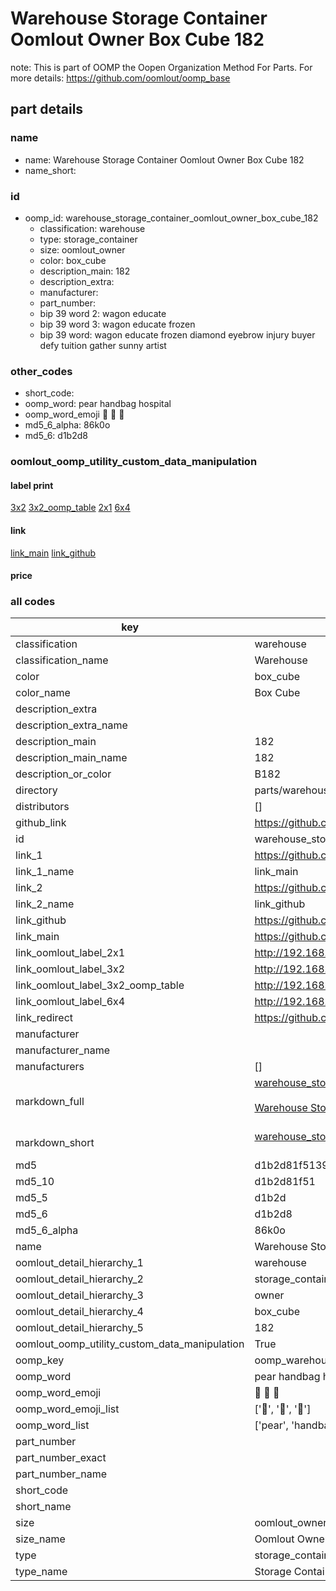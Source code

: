 # Warehouse Storage Container Oomlout Owner Box Cube 182  

note: This is part of OOMP the Oopen Organization Method For Parts. For more details: https://github.com/oomlout/oomp_base

##  part details
  







### name
* name: Warehouse Storage Container Oomlout Owner Box Cube 182
* name_short: 
### id
* oomp_id: warehouse_storage_container_oomlout_owner_box_cube_182
  * classification: warehouse
  * type: storage_container
  * size: oomlout_owner
  * color: box_cube
  * description_main: 182
  * description_extra: 
  * manufacturer: 
  * part_number: 
  * bip 39 word 2: wagon educate
  * bip 39 word 3: wagon educate frozen
  * bip 39 word: wagon educate frozen diamond eyebrow injury buyer defy tuition gather sunny artist

### other_codes
* short_code: 
* oomp_word: pear handbag hospital
* oomp_word_emoji :pear: :handbag: :hospital:
* md5_6_alpha: 86k0o
* md5_6: d1b2d8






### oomlout_oomp_utility_custom_data_manipulation
#### label print
[3x2](http://192.168.1.245:1112/?label=oomp%2086k0o)
[3x2_oomp_table](http://192.168.1.108:1112/?label=oomp%2086k0o)
[2x1](http://192.168.1.242:1112/?label=oomp%2086k0o)
[6x4](http://192.168.1.55:1112/?label=oomp%2086k0o)    

#### link

[link_main](https://github.com/oomlout/oomlout_oomp_version_1_messy/tree/main/parts/warehouse_storage_container_oomlout_owner_box_cube_182) [link_github](https://github.com/oomlout/oomlout_oomp_version_1_messy/tree/main/parts/warehouse_storage_container_oomlout_owner_box_cube_182)                             

#### price







### all codes 
| key | value |  
| --- | --- |  
| classification | warehouse |  
| classification_name | Warehouse |  
| color | box_cube |  
| color_name | Box Cube |  
| description_extra |  |  
| description_extra_name |  |  
| description_main | 182 |  
| description_main_name | 182 |  
| description_or_color | B182 |  
| directory | parts/warehouse_storage_container_oomlout_owner_box_cube_182 |  
| distributors | [] |  
| github_link | https://github.com/oomlout/oomlout_oomp_part_src/tree/main/parts/warehouse_storage_container_oomlout_owner_box_cube_182 |  
| id | warehouse_storage_container_oomlout_owner_box_cube_182 |  
| link_1 | https://github.com/oomlout/oomlout_oomp_version_1_messy/tree/main/parts/warehouse_storage_container_oomlout_owner_box_cube_182 |  
| link_1_name | link_main |  
| link_2 | https://github.com/oomlout/oomlout_oomp_version_1_messy/tree/main/parts/warehouse_storage_container_oomlout_owner_box_cube_182 |  
| link_2_name | link_github |  
| link_github | https://github.com/oomlout/oomlout_oomp_version_1_messy/tree/main/parts/warehouse_storage_container_oomlout_owner_box_cube_182 |  
| link_main | https://github.com/oomlout/oomlout_oomp_version_1_messy/tree/main/parts/warehouse_storage_container_oomlout_owner_box_cube_182 |  
| link_oomlout_label_2x1 | http://192.168.1.242:1112/?label=oomp%2086k0o |  
| link_oomlout_label_3x2 | http://192.168.1.245:1112/?label=oomp%2086k0o |  
| link_oomlout_label_3x2_oomp_table | http://192.168.1.108:1112/?label=oomp%2086k0o |  
| link_oomlout_label_6x4 | http://192.168.1.55:1112/?label=oomp%2086k0o |  
| link_redirect | https://github.com/oomlout/oomlout_oomp_version_1_messy/tree/main/parts/warehouse_storage_container_oomlout_owner_box_cube_182 |  
| manufacturer |  |  
| manufacturer_name |  |  
| manufacturers | [] |  
| markdown_full | [warehouse_storage_container_oomlout_owner_box_cube_182](none)<br>[](none)<br>[Warehouse Storage Container Oomlout Owner Box Cube 182](none)<br><br> |  
| markdown_short | [warehouse_storage_container_oomlout_owner_box_cube_182](none)<br><br> |  
| md5 | d1b2d81f5139a3edd0a8a3d2bb51a7b2 |  
| md5_10 | d1b2d81f51 |  
| md5_5 | d1b2d |  
| md5_6 | d1b2d8 |  
| md5_6_alpha | 86k0o |  
| name | Warehouse Storage Container Oomlout Owner Box Cube 182 |  
| oomlout_detail_hierarchy_1 | warehouse |  
| oomlout_detail_hierarchy_2 | storage_container |  
| oomlout_detail_hierarchy_3 | owner |  
| oomlout_detail_hierarchy_4 | box_cube |  
| oomlout_detail_hierarchy_5 | 182 |  
| oomlout_oomp_utility_custom_data_manipulation | True |  
| oomp_key | oomp_warehouse_storage_container_oomlout_owner_box_cube_182 |  
| oomp_word | pear handbag hospital |  
| oomp_word_emoji | :pear: :handbag: :hospital: |  
| oomp_word_emoji_list | [':pear:', ':handbag:', ':hospital:'] |  
| oomp_word_list | ['pear', 'handbag', 'hospital'] |  
| part_number |  |  
| part_number_exact |  |  
| part_number_name |  |  
| short_code |  |  
| short_name |  |  
| size | oomlout_owner |  
| size_name | Oomlout Owner |  
| type | storage_container |  
| type_name | Storage Container |  
